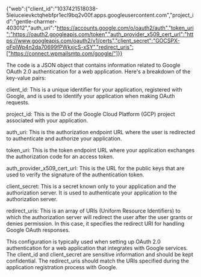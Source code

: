{"web":{"client_id":"1037421518038-5leiuceievkctqhebfpr1ecl9bq2v00f.apps.googleusercontent.com","project_id":"gentle-charmer-403012","auth_uri":"https://accounts.google.com/o/oauth2/auth","token_uri":"https://oauth2.googleapis.com/token","auth_provider_x509_cert_url":"https://www.googleapis.com/oauth2/v1/certs","client_secret":"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","redirect_uris":["https://connect.wpmailsmtp.com/google/"]}}

The code is a JSON object that contains information related to Google OAuth 2.0 authentication for a web application. Here's a breakdown of the key-value pairs:

client_id: This is a unique identifier for your application, registered with Google, and is used to identify your application when making OAuth requests.

project_id: This is the ID of the Google Cloud Platform (GCP) project associated with your application.

auth_uri: This is the authorization endpoint URL where the user is redirected to authenticate and authorize your application.

token_uri: This is the token endpoint URL where your application exchanges the authorization code for an access token.

auth_provider_x509_cert_url: This is the URL for the public keys that are used to verify the signature of the authentication token.

client_secret: This is a secret known only to your application and the authorization server. It is used to authenticate your application to the authorization server.

redirect_uris: This is an array of URIs (Uniform Resource Identifiers) to which the authorization server will redirect the user after the user grants or denies permission. In this case, it specifies the redirect URI for handling Google OAuth responses.

This configuration is typically used when setting up OAuth 2.0 authentication for a web application that integrates with Google services. The client_id and client_secret are sensitive information and should be kept confidential. The redirect_uris should match the URIs specified during the application registration process with Google.